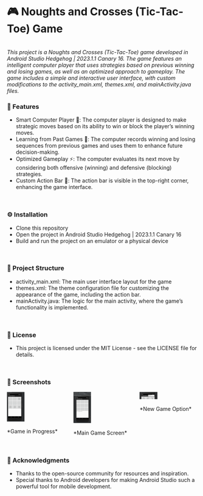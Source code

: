 <h1>🎮 Noughts and Crosses (Tic-Tac-Toe) Game</h1>
<br/>
<i>This project is a Noughts and Crosses (Tic-Tac-Toe) game developed in Android Studio Hedgehog | 2023.1.1 Canary 16. The game features an intelligent computer player that uses strategies based on previous winning and losing games, as well as an optimized approach to gameplay. The game includes a simple and interactive user interface, with custom modifications to the activity_main.xml, themes.xml, and mainActivity.java files.</i>
<br/>
<h3>🌟 Features <br/></h3>
<ul>
<li>Smart Computer Player 🤖: The computer player is designed to make strategic moves based on its ability to win or block the player’s winning moves.</li>
<li>Learning from Past Games 🧠: The computer records winning and losing sequences from previous games and uses them to enhance future decision-making.</li>
<li>Optimized Gameplay ⚡: The computer evaluates its next move by considering both offensive (winning) and defensive (blocking) strategies.</li>
<li>Custom Action Bar 🎨: The action bar is visible in the top-right corner, enhancing the game interface.</li>
</ul>
<br/>
<h3>⚙️ Installation <br/></h3>
<ul>
  <li>Clone this repository</li>
  <li>Open the project in Android Studio Hedgehog | 2023.1.1 Canary 16</li>
  <li>Build and run the project on an emulator or a physical device</li>
</ul>
<br/>
<h3>📁 Project Structure<br/></h3>
<ul>
  <li>activity_main.xml: The main user interface layout for the game</li>
  <li>themes.xml: The theme configuration file for customizing the appearance of the game, including the action bar.</li>
  <li>mainActivity.java: The logic for the main activity, where the game’s functionality is implemented.</li>
</ul>
<br/>
<h3>📄 License</h3>
<ul>
  <li>This project is licensed under the MIT License - see the LICENSE file for details.</li>
</ul>
<br/>
<h3>📸 Screenshots</h3>
<div style="display: flex; justify-content: space-between; gap: 20px;">
  <div style="flex: 1;">
    <img src="https://github.com/Nimnadi99/Noughts-and-Crosses/blob/main/a.png" alt="Screenshot 1" style="width: 30%; max-width: 300px;">
    <p>*Game in Progress*</p>
  </div>

  <div style="flex: 1;">
    <img src="https://github.com/Nimnadi99/Noughts-and-Crosses/blob/main/b.png" alt="Screenshot 2" style="width: 30%; max-width: 300px;">
    <p>*Main Game Screen*</p>
  </div>

  <div style="flex: 1;">
    <img src="https://github.com/Nimnadi99/Noughts-and-Crosses/blob/main/c.png" alt="Screenshot 3" style="width: 30%; max-width: 300px;">
    <p>*New Game Option*</p>
  </div>
</div>
<br/>
<h3>🙏 Acknowledgments<br/></h3>
<ul>
  <li>Thanks to the open-source community for resources and inspiration.</li>
  <li>Special thanks to Android developers for making Android Studio such a powerful tool for mobile development.</li>
</ul>

